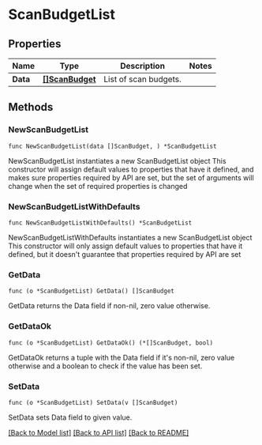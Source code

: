 # ScanBudgetList

## Properties

Name | Type | Description | Notes
------------ | ------------- | ------------- | -------------
**Data** | [**[]ScanBudget**](ScanBudget.md) | List of scan budgets. | 

## Methods

### NewScanBudgetList

`func NewScanBudgetList(data []ScanBudget, ) *ScanBudgetList`

NewScanBudgetList instantiates a new ScanBudgetList object
This constructor will assign default values to properties that have it defined,
and makes sure properties required by API are set, but the set of arguments
will change when the set of required properties is changed

### NewScanBudgetListWithDefaults

`func NewScanBudgetListWithDefaults() *ScanBudgetList`

NewScanBudgetListWithDefaults instantiates a new ScanBudgetList object
This constructor will only assign default values to properties that have it defined,
but it doesn't guarantee that properties required by API are set

### GetData

`func (o *ScanBudgetList) GetData() []ScanBudget`

GetData returns the Data field if non-nil, zero value otherwise.

### GetDataOk

`func (o *ScanBudgetList) GetDataOk() (*[]ScanBudget, bool)`

GetDataOk returns a tuple with the Data field if it's non-nil, zero value otherwise
and a boolean to check if the value has been set.

### SetData

`func (o *ScanBudgetList) SetData(v []ScanBudget)`

SetData sets Data field to given value.



[[Back to Model list]](../README.md#documentation-for-models) [[Back to API list]](../README.md#documentation-for-api-endpoints) [[Back to README]](../README.md)


